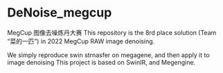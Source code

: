 # DeNoise_megcup
MegCup 图像去噪炼丹大赛
This repository is the 8rd place solution (Team “菜的一匹”) in 2022 MegCup RAW image denoising.

We simply reproduce swin strnasfer on megagene, and then apply it to image denoising
This project is based on SwinIR, and Megengine.
